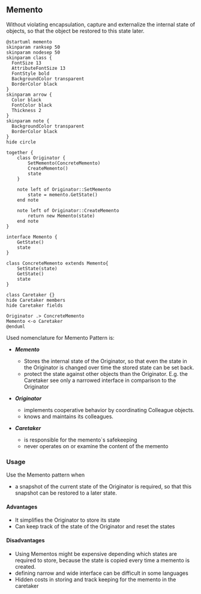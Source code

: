 ## Memento

Without violating encapsulation, capture and externalize the internal state of objects, so that the object be restored to this state later.

```plantuml
@startuml memento
skinparam ranksep 50
skinparam nodesep 50
skinparam class {
  FontSize 13
  AttributeFontSize 13
  FontStyle bold
  BackgroundColor transparent
  BorderColor black
}
skinparam arrow {
  Color black
  FontColor black
  Thickness 2
}
skinparam note {
  BackgroundColor transparent
  BorderColor black
}
hide circle

together {
    class Originator {
        SetMemento(ConcreteMemento)
        CreateMemento()
        state
    }

    note left of Originator::SetMemento
        state = memento.GetState()
    end note

    note left of Originator::CreateMemento
        return new Memento(state)
    end note
}

interface Memento {
    GetState()
    state
}

class ConcreteMemento extends Memento{
    SetState(state)
    GetState()
    state
}

class Caretaker {}
hide Caretaker members
hide Caretaker fields

Originator .> ConcreteMemento 
Memento <-o Caretaker
@enduml
```

Used nomenclature for Memento Pattern is:

* ***Memento***
  * Stores the internal state of the Originator, so that even the state in the Originator is changed over time the stored state can be set back.
  * protect the state against other objects than the Originator. E.g. the Caretaker see only a narrowed interface in comparison to the Originator

* ***Originator***
  * implements cooperative behavior by coordinating Colleague objects.
  * knows and maintains its colleagues.
* ***Caretaker***
  * is responsible for the memento`s safekeeping
  * never operates on or examine the content of the memento

### Usage

Use the Memento pattern when

* a snapshot of the current state of the Originator is required, so that this snapshot can be restored to a later state.

#### Advantages

* It simplifies the Originator to store its state
* Can keep track of the state of the Originator and reset the states 

#### Disadvantages

* Using Mementos might be expensive depending which states are required to store, because the state is copied every time a memento is created.
* defining narrow and wide interface can be difficult in some languages
* Hidden costs in storing and track keeping for the memento in the caretaker
